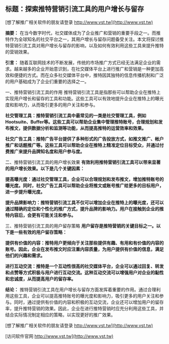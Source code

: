 ## **标题：探索推特营销引流工具的用户增长与留存**

[想了解推广相关软件的朋友请登录 http://www.vst.tw](http://www.vst.tw)

**摘要：**
在当今数字时代，社交媒体成为了企业推广和营销的重要手段之一。而推特作为全球知名的社交平台之一，其用户增长与留存问题备受关注。本文将探讨推特营销引流工具对用户增长与留存的影响，以及如何有效利用这些工具来提升推特的营销效果。

**引言：**
随着互联网技术的不断发展，传统的市场推广方式已经无法满足企业的需求。越来越多的企业开始意识到，在社交媒体平台上进行推广和营销是一种更加高效和便捷的方式。而在众多社交媒体平台中，推特因其独特的信息传播机制和广泛的用户基础成为了企业们重要的选择之一。

一、推特营销引流工具的作用
推特营销引流工具是指那些可以帮助企业在推特上实现用户增长和留存的工具和功能。这些工具可以有效地提升企业在推特上的曝光度和影响力，从而吸引更多的用户关注和参与。

**社交管理工具：推特营销引流工具中最常见的一类是社交管理工具，例如Hootsuite、Buffer等。这些工具可以帮助企业集中管理推特账号，合理规划和发布推文，提供数据分析和监测等功能，从而提高推特的运营效率和效果。**

**社交广告工具：推特广告平台提供了多种形式的广告投放方式，如推文推广、帐户推广和话题推广等。这些工具可以帮助企业在推特上精准定位目标受众，并通过付费推广来提升品牌知名度和用户参与度。**

二、推特营销引流工具的用户增长效果
**有效利用推特营销引流工具可以带来显著的用户增长效果。以下是几个关键因素：**

**提高曝光度：通过社交管理工具，企业可以合理规划和发布推文，增加推特账号的曝光度。同时，社交广告工具可以帮助企业将推文或账号推广给更多的目标用户，进一步提升曝光度。**

**提升品牌影响力：推特营销引流工具不仅可以增加企业在推特上的曝光度，还可以通过精确的定位和个性化的推广方式，提升品牌的影响力。用户在接触到企业的推特内容后，会更有可能关注和参与。**

三、推特营销引流工具的用户留存策略
**用户留存是推特营销的关键目标之一。以下是一些有效的用户留存策略：**

**提供有价值的内容：推特用户更倾向于关注那些提供有趣、有用和有价值的内容的账号。因此，企业在发布推文时应注重内容质量，为用户提供有价值的信息，满足他们的兴趣和需求。**

**进行互动交流：推特是一个互动性很高的社交媒体平台，企业可以通过回复、转发和点赞等方式积极与用户进行互动交流。这种互动交流可以增强用户对企业的黏性和忠诚度，从而提高用户的留存率。**

**结论：**
推特营销引流工具在用户增长与留存方面发挥着重要的作用。通过合理利用这些工具，企业可以提高推特账号的曝光度和影响力，吸引更多的用户关注和参与。同时，通过提供有价值的内容和积极的互动交流，企业还可以增加用户的留存率，提升推特营销的效果。因此，企业在进行推特营销时应充分利用这些工具，并结合实际情况制定相应的策略，以实现更好的推广效果。

[想了解推广相关软件的朋友请登录 http://www.vst.tw](http://www.vst.tw)


[访问软件官网 http://www.vst.tw](http://www.vst.tw)
